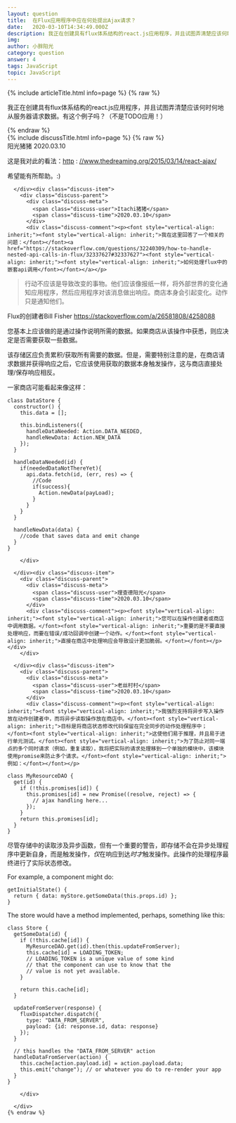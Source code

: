 ```yaml
---
layout: question
title:  在Flux应用程序中应在何处提出Ajax请求？
date:   2020-03-10T14:34:49.000Z
description: 我正在创建具有flux体系结构的react.js应用程序，并且试图弄清楚应该何时何地从服务器请求数据。有这个例子吗？（不是TODO应用！）...
img: 
author: 小胖阳光
category: question
answer: 4
tags: JavaScript
topic: JavaScript
---
```

<div class="article-root">
  <div class="article">
    {% include articleTitle.html info=page %}
    {% raw %}
    <div class="article-content"><p><font style="vertical-align: inherit;"><font style="vertical-align: inherit;">我正在创建具有flux体系结构的react.js应用程序，并且试图弄清楚应该何时何地从服务器请求数据。</font><font style="vertical-align: inherit;">有这个例子吗？</font><font style="vertical-align: inherit;">（不是TODO应用！）</font></font></p></div>
    {% endraw %}
  </div>

  <div class="discuss-wrapper">
    {% include discussTitle.html info=page %}
    {% raw %}
    <div class="discuss-item">
        <div class="discuss-parent">
          <div class="discuss-meta">
            <span class="discuss-user">阳光猪猪</span>
            <span class="discuss-time">2020.03.10</span>
          </div>
          <div class="discuss-comment"><p><font style="vertical-align: inherit;"><font style="vertical-align: inherit;">这是我对此的看法：</font><a href="http://www.thedreaming.org/2015/03/14/react-ajax/" rel="nofollow"><font style="vertical-align: inherit;">http</font></a><font style="vertical-align: inherit;"> : </font></font><a href="http://www.thedreaming.org/2015/03/14/react-ajax/" rel="nofollow"><font style="vertical-align: inherit;"><font style="vertical-align: inherit;">//www.thedreaming.org/2015/03/14/react-ajax/</font></font></a></p>

<p><font style="vertical-align: inherit;"><font style="vertical-align: inherit;">希望能有所帮助。</font><font style="vertical-align: inherit;">:)</font></font></p></div>
        </div>
        
      </div><div class="discuss-item">
        <div class="discuss-parent">
          <div class="discuss-meta">
            <span class="discuss-user">Itachi猪猪</span>
            <span class="discuss-time">2020.03.10</span>
          </div>
          <div class="discuss-comment"><p><font style="vertical-align: inherit;"><font style="vertical-align: inherit;">我在这里回答了一个相关的问题：</font></font><a href="https://stackoverflow.com/questions/32240309/how-to-handle-nested-api-calls-in-flux/32337627#32337627"><font style="vertical-align: inherit;"><font style="vertical-align: inherit;">如何处理flux中的嵌套api调用</font></font></a></p>

<blockquote>
  <p><font style="vertical-align: inherit;"><font style="vertical-align: inherit;">行动不应该是导致改变的事物。</font><font style="vertical-align: inherit;">他们应该像报纸一样，将外部世界的变化通知应用程序，然后应用程序对该消息做出响应。</font><font style="vertical-align: inherit;">商店本身会引起变化。</font><font style="vertical-align: inherit;">动作只是通知他们。</font></font></p>
</blockquote>

<p><font style="vertical-align: inherit;"><font style="vertical-align: inherit;">Flux的创建者Bill Fisher </font></font><a href="https://stackoverflow.com/a/26581808/4258088"><font style="vertical-align: inherit;"><font style="vertical-align: inherit;">https://stackoverflow.com/a/26581808/4258088</font></font></a></p>

<p><font style="vertical-align: inherit;"><font style="vertical-align: inherit;">您基本上应该做的是通过操作说明所需的数据。</font><font style="vertical-align: inherit;">如果商店从该操作中获悉，则应决定是否需要获取一些数据。</font></font></p>

<p><font style="vertical-align: inherit;"><font style="vertical-align: inherit;">该存储区应负责累积/获取所有需要的数据。</font><font style="vertical-align: inherit;">但是，需要特别注意的是，在商店请求数据并获得响应之后，它应该使用获取的数据本身触发操作，这与商店直接处理/保存响应相反。</font></font></p>

<p><font style="vertical-align: inherit;"><font style="vertical-align: inherit;">一家商店可能看起来像这样：
</font></font></p>

<pre><code>class DataStore {<font></font>
  constructor() {<font></font>
    this.data = [];<font></font>
<font></font>
    this.bindListeners({<font></font>
      handleDataNeeded: Action.DATA_NEEDED,<font></font>
      handleNewData: Action.NEW_DATA<font></font>
    });<font></font>
  }<font></font>
<font></font>
  handleDataNeeded(id) {<font></font>
    if(neededDataNotThereYet){<font></font>
      api.data.fetch(id, (err, res) =&gt; {<font></font>
        //Code<font></font>
        if(success){<font></font>
          Action.newData(payLoad);<font></font>
        }<font></font>
      }<font></font>
    }<font></font>
  }<font></font>
<font></font>
  handleNewData(data) {<font></font>
    //code that saves data and emit change<font></font>
  }<font></font>
}<font></font>
</code></pre></div>
        </div>
        
      </div><div class="discuss-item">
        <div class="discuss-parent">
          <div class="discuss-meta">
            <span class="discuss-user">理查德阳光</span>
            <span class="discuss-time">2020.03.10</span>
          </div>
          <div class="discuss-comment"><p><font style="vertical-align: inherit;"><font style="vertical-align: inherit;">您可以在操作创建者或商店中调用数据。</font><font style="vertical-align: inherit;">重要的是不要直接处理响应，而要在错误/成功回调中创建一个动作。</font><font style="vertical-align: inherit;">直接在商店中处理响应会导致设计更加脆弱。</font></font></p></div>
        </div>
        
      </div><div class="discuss-item">
        <div class="discuss-parent">
          <div class="discuss-meta">
            <span class="discuss-user">老丝村村</span>
            <span class="discuss-time">2020.03.10</span>
          </div>
          <div class="discuss-comment"><p><font style="vertical-align: inherit;"><font style="vertical-align: inherit;">我强烈支持将异步写入操作放在动作创建者中，而将异步读取操作放在商店中。</font><font style="vertical-align: inherit;">目标是将商店状态修改代码保留在完全同步的动作处理程序中；</font><font style="vertical-align: inherit;">这使他们易于推理，并且易于进行单元测试。</font><font style="vertical-align: inherit;">为了防止对同一端点的多个同时请求（例如，重复读取），我将把实际的请求处理移到一个单独的模块中，该模块使用promise来防止多个请求。</font><font style="vertical-align: inherit;">例如：</font></font></p>

<pre class="lang-javascript prettyprint-override"><code>class MyResourceDAO {<font></font>
  get(id) {<font></font>
    if (!this.promises[id]) {<font></font>
      this.promises[id] = new Promise((resolve, reject) =&gt; {<font></font>
        // ajax handling here...<font></font>
      });<font></font>
    } <font></font>
    return this.promises[id];<font></font>
  }<font></font>
}<font></font>
</code></pre>

<p><font style="vertical-align: inherit;"><font style="vertical-align: inherit;">尽管存储中的读取涉及异步函数，但有一个重要的警告，即存储不会在异步处理程序中更新自身，而是触发操作，</font></font><em><font style="vertical-align: inherit;"><font style="vertical-align: inherit;">仅</font></font></em><font style="vertical-align: inherit;"><font style="vertical-align: inherit;">在响应到达</font><em><font style="vertical-align: inherit;">时才</font></em><font style="vertical-align: inherit;">触发操作。</font><font style="vertical-align: inherit;">此操作的处理程序最终进行了实际状态修改。</font></font></p>

<p>For example, a component might do:</p>

<pre class="lang-javascript prettyprint-override"><code>getInitialState() {<font></font>
  return { data: myStore.getSomeData(this.props.id) };<font></font>
}<font></font>
</code></pre>

<p>The store would have a method implemented, perhaps, something like this:</p>

<pre class="lang-javascript prettyprint-override"><code>class Store {<font></font>
  getSomeData(id) {<font></font>
    if (!this.cache[id]) {<font></font>
      MyResurceDAO.get(id).then(this.updateFromServer);<font></font>
      this.cache[id] = LOADING_TOKEN;<font></font>
      // LOADING_TOKEN is a unique value of some kind<font></font>
      // that the component can use to know that the<font></font>
      // value is not yet available.<font></font>
    }<font></font>
<font></font>
    return this.cache[id];<font></font>
  }<font></font>
<font></font>
  updateFromServer(response) {<font></font>
    fluxDispatcher.dispatch({<font></font>
      type: "DATA_FROM_SERVER",<font></font>
      payload: {id: response.id, data: response}<font></font>
    });<font></font>
  }<font></font>
<font></font>
  // this handles the "DATA_FROM_SERVER" action<font></font>
  handleDataFromServer(action) {<font></font>
    this.cache[action.payload.id] = action.payload.data;<font></font>
    this.emit("change"); // or whatever you do to re-render your app<font></font>
  }<font></font>
}<font></font>
</code></pre></div>
        </div>
        
      </div>
    {% endraw %}
  </div>
<div>
